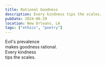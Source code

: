 ```yaml
---
title: Rational Goodness
description: Every kindness tips the scales.
pubDate: 2024-06-29
location: New Orleans, LA
tags: ["ethics", "poetry"]
---
```


Evil's prevalence  
makes goodness rational.  
Every kindness  
tips the scales.
